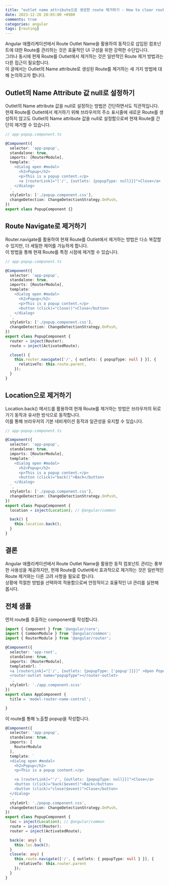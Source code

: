 ```yaml
---
title: "outlet name attribute으로 생성한 route 제거하기 - How to clear route made with outlet name attribute"
date: 2023-12-26 20:03:00 +0900
comments: true
categories: angular
tags: [routing]
---
```


Angular 애플리케이션에서 Route Outlet Name을 활용하여 동적으로 삽입된 컴포넌트에 대한 Route를 관리하는 것은 효율적인 UI 구성을 위한 강력한 수단입니다. <br/>그러나 동시에 현재 Route를 Outlet에서 제거하는 것은 일반적인 Route 제거 방법과는 다른 접근이 필요합니다. <br/>이 글에서는 Outlet의 Name attribute로 생성된 Route를 제거하는 세 가지 방법에 대해 논의하고자 합니다.



## Outlet의 Name Attribute 값 null로 설정하기
Outlet의 Name attribute 값을 null로 설정하는 방법은 간단하면서도 직관적입니다. <br/>현재 Route를 Outlet에서 제거하기 위해 브라우저의 주소 표시줄에 새로운 Route를 생성하지 않고도 Outlet의 Name attribute 값을 null로 설정함으로써 현재 Route를 간단히 제거할 수 있습니다.

```ts
// app-popup.component.ts

@Component({
  selector: 'app-popup',
  standalone: true,
  imports: [RouterModule],
  template: `
    <dialog open #modal>
      <h2>Popup</h2>
      <p>This is a popup content.</p>
      <a [routerLink]="['/', {outlets: {popupType: null}}]">Close</a>
    </dialog>
  `,
  styleUrls: ['./popup.component.css'],
  changeDetection: ChangeDetectionStrategy.OnPush,
})
export class PopupComponent {}

```


## Route Navigate로 제거하기
Router.navigate를 활용하여 현재 Route를 Outlet에서 제거하는 방법은 다소 복잡할 수 있지만, 더 세밀한 제어를 가능하게 합니다. <br/>이 방법을 통해 현재 Route를 특정 시점에 제거할 수 있습니다.


```ts
// app-popup.component.ts

@Component({
  selector: 'app-popup',
  standalone: true,
  imports: [RouterModule],
  template: `
    <dialog open #modal>
      <h2>Popup</h2>
      <p>This is a popup content.</p>
      <button (click)="close()">Close</button>
    </dialog>
  `,
  styleUrls: ['./popup.component.css'],
  changeDetection: ChangeDetectionStrategy.OnPush,
})
export class PopupComponent {
  router = inject(Router);
  route = inject(ActivatedRoute);

  close() {
    this.router.navigate(['/', { outlets: { popupType: null } }], {
      relativeTo: this.route.parent,
    });
  }
}

```



## Location으로 제거하기
Location.back() 메서드를 활용하여 현재 Route를 제거하는 방법은 브라우저의 뒤로가기 동작과 유사한 방식으로 동작합니다.<br/> 이를 통해 브라우저의 기본 네비게이션 동작과 일관성을 유지할 수 있습니다.

```ts
// app-popup.component.ts

@Component({
  selector: 'app-popup',
  standalone: true,
  imports: [RouterModule],
  template: `
    <dialog open #modal>
      <h2>Popup</h2>
      <p>This is a popup content.</p>
      <button (click)="back()">Back</button>
    </dialog>
  `,
  styleUrls: ['./popup.component.css'],
  changeDetection: ChangeDetectionStrategy.OnPush,
})
export class PopupComponent {
  location = inject(Location); // @angular/common

  back() {
    this.location.back();
  }
}

```

## 결론
Angular 애플리케이션에서 Route Outlet Name을 활용한 동적 컴포넌트 관리는 풍부한 사용성을 제공하지만, 현재 Route를 Outlet에서 효과적으로 제거하는 것은 일반적인 Route 제거와는 다른 고려 사항을 필요로 합니다. <br/>
상황에 적절한 방법을 선택하여 적용함으로써 안정적이고 효율적인 UI 관리를 실현해 봅시다.



## 전체 샘플

먼저 route를 호출하는 component를 작성합니다.

```ts
import { Component } from '@angular/core';
import { CommonModule } from '@angular/common';
import { RouterModule } from '@angular/router';

@Component({
  selector: 'app-root',
  standalone: true,
  imports: [RouterModule],
  templateUrl: `
  <a [routerLink]="['/', {outlets: {popupType: ['popup']}}]" >Open Popup</a>
  <router-outlet name="popupType"></router-outlet>
  `,
  styleUrl: './app.component.scss'
})
export class AppComponent {
  title = 'model-router-name-control';

}
```


이 route를 통해 노출할 popup을 작성합니다.

```ts
@Component({
  selector: 'app-popup',
  standalone: true,
  imports: [
    RouterModule
  ],
  template: `
  <dialog open #modal>
    <h2>Popup</h2>
    <p>This is a popup content.</p>

    <a [routerLink]="'/', {outlets: {popupType: null}}]">Close</a>
    <button (click)="back($event)">Back</button>
    <button (click)="close($event)">Close</button>
  </dialog>
  `,
  styleUrl: './popup.component.css',
  changeDetection: ChangeDetectionStrategy.OnPush,
})
export class PopupComponent {
  loc = inject(Location); // @angular/common
  route = inject(Router);
  router = inject(ActivatedRoute);

  back(e: any) {
    this.loc.back();
  }
  close(e: any) {    
    this.route.navigate(['/', { outlets: { popupType: null } }], {
      relativeTo: this.router.parent
    });
  }
}
```